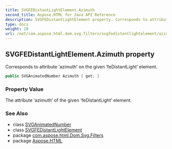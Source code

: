 ```yaml
---
title: SVGFEDistantLightElement.Azimuth
second_title: Aspose.HTML for Java API Reference
description: SVGFEDistantLightElement property. Corresponds to attribute azimuth on the given feDistantLight element
type: docs
weight: 10
url: /net/com.aspose.html.dom.svg.filters/svgfedistantlightelement/azimuth/
---
```

## SVGFEDistantLightElement.Azimuth property

Corresponds to attribute ‘azimuth’ on the given ‘feDistantLight’ element.

```java
public SVGAnimatedNumber Azimuth { get; }
```

### Property Value

The attribute ‘azimuth’ of the given ‘feDistantLight’ element.

### See Also

* class [SVGAnimatedNumber](../../../com.aspose.html.dom.svg.datatypes/svganimatednumber/)
* class [SVGFEDistantLightElement](../)
* package [com.aspose.html.Dom.Svg.Filters](../../svgfedistantlightelement/)
* package [Aspose.HTML](../../../)
